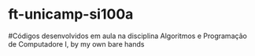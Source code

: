 # ft-unicamp-si100a

#Códigos desenvolvidos em aula na disciplina Algoritmos e Programação de Computadore I, by my own bare hands
